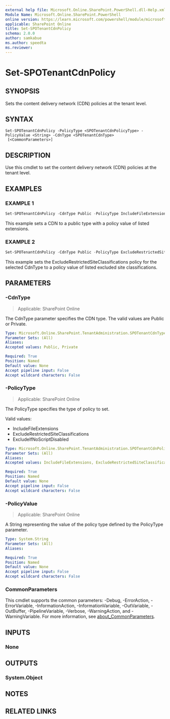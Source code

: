 ```yaml
---
external help file: Microsoft.Online.SharePoint.PowerShell.dll-Help.xml
Module Name: Microsoft.Online.SharePoint.PowerShell
online version: https://learn.microsoft.com/powershell/module/microsoft.online.sharepoint.powershell/set-spotenantcdnpolicy
applicable: SharePoint Online
title: Set-SPOTenantCdnPolicy
schema: 2.0.0
author: samkabue
ms.author: speedta
ms.reviewer:
---
```


# Set-SPOTenantCdnPolicy

## SYNOPSIS

Sets the content delivery network (CDN) policies at the tenant level.

## SYNTAX

```
Set-SPOTenantCdnPolicy -PolicyType <SPOTenantCdnPolicyType> -PolicyValue <String> -CdnType <SPOTenantCdnType>
 [<CommonParameters>]
```

## DESCRIPTION

Use this cmdlet to set the content delivery network (CDN) policies at the tenant level.

## EXAMPLES

### EXAMPLE 1

```powershell
Set-SPOTenantCdnPolicy -CdnType Public -PolicyType IncludeFileExtensions -PolicyValue "CSS,EOT,GIF,ICO,JPEG,JPG,JS,MAP,PNG,SVG,TTF,WOFF,BMP"
```

This example sets a CDN to a public type with a policy value of listed extensions.

### EXAMPLE 2

```powershell
Set-SPOTenantCdnPolicy -CdnType Public -PolicyType ExcludeRestrictedSiteClassifications -PolicyValue "Confidential,Restricted"
```

This example sets the ExcludeRestrictedSiteClassifications policy for the selected CdnType to a policy value of listed excluded site classifications.

## PARAMETERS

### -CdnType

> Applicable: SharePoint Online

The CdnType parameter specifies the CDN type. The valid values are Public or Private.

```yaml
Type: Microsoft.Online.SharePoint.TenantAdministration.SPOTenantCdnType
Parameter Sets: (All)
Aliases:
Accepted values: Public, Private

Required: True
Position: Named
Default value: None
Accept pipeline input: False
Accept wildcard characters: False
```

### -PolicyType

> Applicable: SharePoint Online

The PolicyType specifies the type of policy to set.

Valid values:

- IncludeFileExtensions
- ExcludeRestrictedSiteClassifications
- ExcludeIfNoScriptDisabled

```yaml
Type: Microsoft.Online.SharePoint.TenantAdministration.SPOTenantCdnPolicyType
Parameter Sets: (All)
Aliases:
Accepted values: IncludeFileExtensions, ExcludeRestrictedSiteClassifications, ExcludeIfNoScriptDisabled, ExcludeRestrictedSiteClassificationsFileExtensions

Required: True
Position: Named
Default value: None
Accept pipeline input: False
Accept wildcard characters: False
```

### -PolicyValue

> Applicable: SharePoint Online

A String representing the value of the policy type defined by the PolicyType parameter.

```yaml
Type: System.String
Parameter Sets: (All)
Aliases:

Required: True
Position: Named
Default value: None
Accept pipeline input: False
Accept wildcard characters: False
```

### CommonParameters

This cmdlet supports the common parameters: -Debug, -ErrorAction, -ErrorVariable, -InformationAction, -InformationVariable, -OutVariable, -OutBuffer, -PipelineVariable, -Verbose, -WarningAction, and -WarningVariable. For more information, see [about_CommonParameters](https://go.microsoft.com/fwlink/?LinkID=113216).

## INPUTS

### None

## OUTPUTS

### System.Object

## NOTES

## RELATED LINKS

